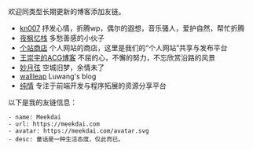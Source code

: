 欢迎同类型长期更新的博客添加友链。

 - [kn007](http://kn007.net/) 抒发心情，折腾wp，偶尔的遐想，音乐骚人，爱护自然，帮忙折腾
 - [夜枫忆栈](http://yefengs.com/) 多愁善感的小伙子
 - [个站商店](http://storeweb.cn/) 个人网站的商店，这里是我们的“个人网站”共享与发布平台
 - [王崇宇的ACG博客](http://www.mr158.cn/) 不屈的心，不懈的努力，不忘欣赏沿路的风景
 - [妙月弦](http://limif.cn/) 空城旧梦，余情未了
 - [wallleap](https://myblog.wallleap.cn/) Luwang's blog
 - [纯情](https://blog.xiaohack.org/) 专注于前端开发与程序拓展的资源分享平台

以下是我的友链信息：
```
- name: Meekdai
- url: https://meekdai.com
- avatar: https://meekdai.com/avatar.svg
- desc: 童话是一种生活态度，仅此而已。
```
